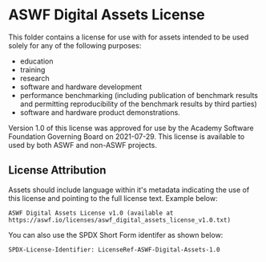 # ASWF Digital Assets License 

This folder contains a license for use with for assets intended to be used solely for any of the following purposes:

- education
- training
- research
- software and hardware development
- performance benchmarking (including publication of benchmark results and permitting reproducibility of the benchmark results by third parties)
- software and hardware product demonstrations.

Version 1.0 of this license was approved for use by the Academy Software Foundation Governing Board on 2021-07-29. This license is available to used by both ASWF and non-ASWF projects.

## License Attribution

Assets should include language within it's metadata indicating the use of this license and pointing to the full license text. Example below:

```
ASWF Digital Assets License v1.0 (available at https://aswf.io/licenses/aswf_digital_assets_license_v1.0.txt)
```

You can also use the SPDX Short Form identifer as shown below:

```
SPDX-License-Identifier: LicenseRef-ASWF-Digital-Assets-1.0
```
